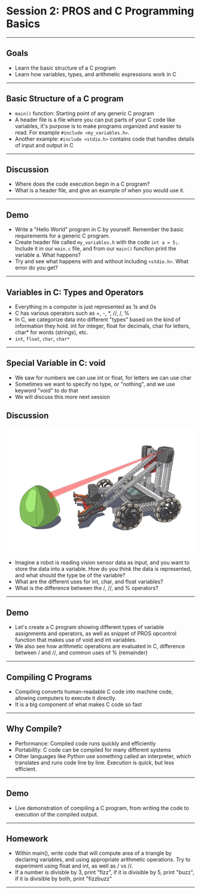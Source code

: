 # **Session 2: PROS and C Programming Basics**

---

## Goals

* Learn the basic structure of a C program
* Learn how variables, types, and arithmetic expressions work in C

---

## Basic Structure of a C program

<!-- Notes: 

- Explanation of the main function, and its significance in a C program. We will discuss how all program execution in C starts from our main function.
- Review how to properly indent, space, and format code properly for readability and consistency.
- Give basic explanation of header, i.e. what does #include <stdio.h> mean. Header files are files with a '.h' extension and contains code that we can import into our current file. It is useful for code organization and readability.

 -->
* `main()` function: Starting point of any generic C program
* A header file is a file where you can put parts of your C code like variables, it's purpose is to make programs organized and easier to read. For example `#include <my_variables.h>`.
* Another example: `#include <stdio.h>` contains code that handles details of input and output in C

---

## Discussion

* Where does the code execution begin in a C program?
* What is a header file, and give an example of when you would use it.

---

## Demo

* Write a "Hello World" program in C by yourself. Remember the basic requirements for a generic C program.
* Create header file called `my_variables.h` with the code `int a = 5;`. Include it in our `main.c` file, and from our `main()` function print the variable a. What happens?
* Try and see what happens with and without including `<stdio.h>`. What error do you get?

---

## Variables in C: Types and Operators

<!-- Illustration: 

Show how computers execute user's PROS code:

User's PROS code -> User's PROS code compiled -> User's PROS code linked -> User's PROS code turned into executable of 1s and 0s -> Computer executes file

The source code file can be 

autonomous() {
    ....
}

-->
* Everything in a computer is just represented as 1s and 0s
* C has various operators such as +, -, *, //, /, %
* In C, we categorize data into different "types" based on the kind of information they hold. int for integer, float for decimals, char for letters, char* for words (strings), etc.
* `int`, `float`, `char`, `char*`

---

## Special Variable in C: void

* We saw for numbers we can use int or float, for letters we can use char
* Sometimes we want to specify no type, or "nothing", and we use keyword "void" to do that
* We will discuss this more next session
<!-- Note: Briefly explain that we do not declare variable type as void, but "function return type", which we will look into in more detail in a future session -->

## Discussion

<!-- Illustration:

VEX clawbot in arena with vision sensor. A green triball is in front of it, and it is receiving data as input that a programmer can then use in their program

-->
![clawbot](./detecting-ball.jpg)
* Imagine a robot is reading vision sensor data as input, and you want to store the data into a variable. How do you think the data is represented, and what should the type be of the variable?
* What are the different uses for int, char, and float variables?
* What is the difference between the /, //, and % operators?

---

## Demo

* Let's create a C program showing different types of variable assignments and operators, as well as snippet of PROS opcontrol function that makes use of void and int variables.
* We also see how arithmetic operations are evaluated in C, difference between / and //, and common uses of % (remainder)

---

## Compiling C Programs

<!-- Notes: 

* Basic introduction to the concept of compiling - i.e. transforming C code into executable format.
* Why compiling is necessary in C, unlike some other languages such as Python. 

-->
* Compiling converts human-readable C code into machine code, allowing computers to execute it directly.
* It is a big component of what makes C code so fast

---

## Why Compile?

* Performance: Compiled code runs quickly and efficiently
* Portability: C code can be compiled for many different systems
* Other languages like Python use something called an interpreter, which translates and runs code line by line. Execution is quick, but less efficient.

---

## Demo

* Live demonstration of compiling a C program, from writing the code to execution of the compiled output.

---

## Homework

* Within main(), write code that will compute area of a triangle by declaring variables, and using appropriate arithmetic operations. Try to experiment using float and int, as well as / vs //.
* If a number is divisble by 3, print "fizz", if it is divisible by 5, print "buzz", if it is divisible by both, print "fizzbuzz"

---
